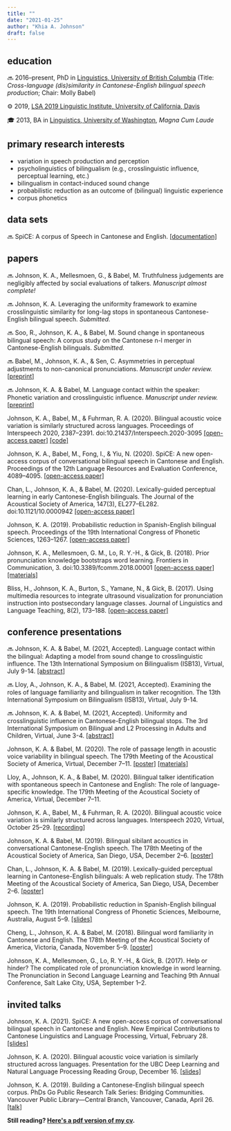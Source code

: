 ```yaml
---
title: ""
date: "2021-01-25"
author: "Khia A. Johnson"
draft: false
---
```


## education

🔜 2016–present, PhD in [Linguistics, University of British Columbia](https://linguistics.ubc.ca/) (Title: *Cross-language (dis)similarity in Cantonese-English bilingual speech production*; Chair: Molly Babel)

⚙️ 2019, [LSA 2019 Linguistic Institute, University of California, Davis](https://lsa2019.ucdavis.edu/)

🎓 2013, BA in [Linguistics, University of Washington](https://linguistics.washington.edu/), *Magna Cum Laude*


## primary research interests

- variation in speech production and perception
- psycholinguistics of bilingualism (e.g., crosslinguistic influence, perceptual learning, etc.)
- bilingualism in contact-induced sound change 
- probabilistic reduction as an outcome of (bilingual) linguistic experience
- corpus phonetics

## data sets

🔜 SpiCE: A corpus of Speech in Cantonese and English. [[documentation]](https://spice-corpus.readthedocs.io/) 

## papers

🔜 Johnson, K. A., Mellesmoen, G., & Babel, M. Truthfulness judgements are negligibly affected by social evaluations of talkers. *Manuscript almost complete!*

🔜 Johnson, K. A. Leveraging the uniformity framework to examine crosslinguistic similarity for long-lag stops in spontaneous Cantonese-English bilingual speech. *Submitted.*

🔜 Soo, R., Johnson, K. A., & Babel, M. Sound change in spontaneous bilingual speech: A corpus study on the Cantonese n-l merger in Cantonese-English bilinguals. *Submitted.*

🔜 Babel, M., Johnson, K. A., & Sen, C. Asymmetries in perceptual adjustments to non-canonical pronunciations. *Manuscript under review.* [[preprint]](https://osf.io/vdpbr/)

🔜 Johnson, K. A. & Babel, M. Language contact within the speaker: Phonetic variation and crosslinguistic influence. *Manuscript under review.* [[preprint]](https://osf.io/jhsfc/)

Johnson, K. A., Babel, M., & Fuhrman, R. A. (2020). Bilingual acoustic voice variation is similarly structured across languages. Proceedings of Interspeech 2020, 2387–2391. doi:10.21437/Interspeech.2020-3095 [[open-access paper]](https://doi.org/10.21437/Interspeech.2020-3095) [[code]](https://osf.io/b6hpx/)

Johnson, K. A., Babel, M., Fong, I., & Yiu, N. (2020). SpiCE: A new open-access corpus of conversational bilingual speech in Cantonese and English. Proceedings of the 12th Language Resources and Evaluation Conference, 4089–4095. [[open-access paper]](https://www.aclweb.org/anthology/2020.lrec-1.503)

Chan, L., Johnson, K. A., & Babel, M. (2020). Lexically-guided perceptual learning in early Cantonese-English bilinguals. The Journal of the Acoustical Society of America, 147(3), EL277–EL282. doi:10.1121/10.0000942 [[open-access paper]](https://asa.scitation.org/doi/full/10.1121/10.0000942)

Johnson, K. A. (2019). Probabilistic reduction in Spanish-English bilingual speech. Proceedings of the 19th International Congress of Phonetic Sciences, 1263–1267. [[open-access paper]](http://www.assta.org/proceedings/ICPhS2019/papers/ICPhS_1312.pdf)

Johnson, K. A., Mellesmoen, G. M., Lo, R. Y.-H., & Gick, B. (2018). Prior pronunciation knowledge bootstraps word learning. Frontiers in Communication, 3. doi:10.3389/fcomm.2018.00001 [[open-access paper]](https://doi.org/10.3389/fcomm.2018.00001) [[materials]](https://osf.io/h2pgm/)

Bliss, H., Johnson, K. A., Burton, S., Yamane, N., & Gick, B. (2017). Using multimedia resources to integrate ultrasound visualization for pronunciation instruction into postsecondary language classes. Journal of Linguistics and Language Teaching, 8(2), 173–188. [[open-access paper]](https://sites.google.com/site/linguisticsandlanguageteaching/home-1/volume-8-2017-issue-2/volume-8-2017-issue-2---article-bliss-et-al)

## conference presentations

🔜 Johnson, K. A. & Babel, M. (2021, Accepted). Language contact within the bilingual: Adapting a model from sound change to crosslinguistic influence. The 13th International Symposium on Bilingualism (ISB13), Virtual, July 9-14. [[abstract]](/pdfs/johnson-babel-isb13-abstract.pdf)

🔜 Lloy, A., Johnson, K. A., & Babel, M. (2021, Accepted). Examining the roles of language familiarity and bilingualism in talker recognition. The 13th International Symposium on Bilingualism (ISB13), Virtual, July 9-14.

🔜 Johnson, K. A. & Babel, M. (2021, Accepted). Uniformity and crosslinguistic influence in Cantonese-English bilingual stops. The 3rd International Symposium on Bilingual and L2 Processing in Adults and Children, Virtual, June 3-4. [[abstract]](/pdfs/johnson-babel-isbpac3-abstract.pdf)

Johnson, K. A. & Babel, M. (2020). The role of passage length in acoustic voice variability in bilingual speech. The 179th Meeting of the Acoustical Society of America, Virtual, December 7–11. [[poster]](/pdfs/johnson-babel-asa179-poster.pdf) [[materials]](https://osf.io/b6hpx/) 

Lloy, A., Johnson, K. A., & Babel, M. (2020). Bilingual talker identification with spontaneous speech in Cantonese and English: The role of language-specific knowledge. The 179th Meeting of the Acoustical Society of America, Virtual, December 7–11.

Johnson, K. A., Babel, M., & Fuhrman, R. A. (2020). Bilingual acoustic voice variation is similarly structured across languages. Interspeech 2020, Virtual, October 25–29. [[recording]](https://youtu.be/vhRuEWEIRao)

Johnson, K. A. & Babel, M. (2019). Bilingual sibilant acoustics in conversational Cantonese-English speech. The 178th Meeting of the Acoustical Society of America, San Diego, USA, December 2–6. [[poster]](/pdfs/johnson-babel-asa178-poster.pdf)

Chan, L., Johnson, K. A. & Babel, M. (2019). Lexically-guided perceptual learning in Cantonese-English bilinguals: A web replication study. The 178th Meeting of the Acoustical Society of America, San Diego, USA, December 2–6. [[poster]](/pdfs/chan-johnson-babel-asa178-poster.pdf)

Johnson, K. A. (2019). Probabilistic reduction in Spanish-English bilingual speech. The 19th International Congress of Phonetic Sciences, Melbourne, Australia, August 5–9. [[slides]](/pdfs/johnson-icphs2019-slides.pdf)

Cheng, L., Johnson, K. A. & Babel, M. (2018). Bilingual word familiarity in Cantonese and English. The 178th Meeting of the Acoustical Society of America, Victoria, Canada, November 5–9. [[poster]](/pdfs/cheng-johnson-babel-asa176-poster.pdf)

Johnson, K. A., Mellesmoen, G., Lo, R. Y.-H., & Gick, B. (2017). Help or hinder? The complicated role of pronunciation knowledge in word learning. The Pronunciation in Second Language Learning and Teaching 9th Annual Conference, Salt Lake City, USA,
September 1–2.

## invited talks

Johnson, K. A. (2021). SpiCE: A new open-access corpus of conversational bilingual speech in Cantonese and English. New Empirical Contributions to Cantonese Linguistics and Language Processing, Virtual, February 28. [[slides]](/pdfs/johnson-cantonese-workshop-2021.pdf)

Johnson, K. A. (2020). Bilingual acoustic voice variation is similarly structured across languages. Presentation for the UBC Deep Learning and Natural Language Processing Reading Group, December 16. [[slides]](/pdfs/johnson-ubc-dl-nlp-slides-2020.pdf)

Johnson, K. A. (2019). Building a Cantonese-English bilingual speech corpus. PhDs Go Public Research Talk Series: Bridging Communities. Vancouver Public Library—Central Branch, Vancouver, Canada, April 26. [[talk]](https://youtu.be/lMAhAQfaOlE)


**Still reading? [Here's a pdf version of my cv](/pdfs/johnson-cv.pdf).**